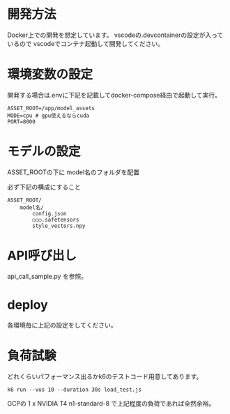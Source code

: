 # 開発方法
Docker上での開発を想定しています。
vscodeの.devcontainerの設定が入っているので
vscodeでコンテナ起動して開発してください。

# 環境変数の設定
開発する場合は.envに下記を記載してdocker-compose経由で起動して実行。
```
ASSET_ROOT=/app/model_assets
MODE=cpu # gpu使えるならcuda 
PORT=8000
```

# モデルの設定
ASSET_ROOTの下に model名のフォルダを配置

必ず下記の構成にすること

```
ASSET_ROOT/
    model名/
        config.json
        ○○○.safetensors
        style_vectors.npy
```

# API呼び出し
api_call_sample.py を参照。

# deploy
各環境毎に上記の設定をしてください。


# 負荷試験
どれくらいパフォーマンス出るかk6のテストコード用意してあります。
```
k6 run --vus 10 --duration 30s load_test.js
```

GCPの
1 x NVIDIA T4
n1-standard-8
で上記程度の負荷であれば全然余裕。